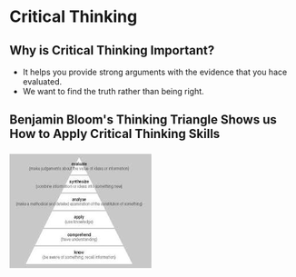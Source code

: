 # Critical Thinking

## Why is Critical Thinking Important?

  * It helps you provide strong arguments with the evidence that you hace evaluated.
  * We want to find the truth rather than being right.

## Benjamin Bloom's Thinking Triangle Shows us How to Apply Critical Thinking Skills

### ![](thinking_triangle.jpg)
